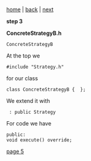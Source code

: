 [home](./page01.md) | [back](./page03.md) | [next](./page05.md)

**step 3**

**ConcreteStrategyB.h**
```
ConcreteStrategyB
```
At the top we
```
#include "Strategy.h"
```
for our class
```
class ConcreteStrategyB {  };
```
We extend it with
```
 : public Strategy
```
For code we have
```
public:
void execute() override;
```

[page 5](./page05.md)
